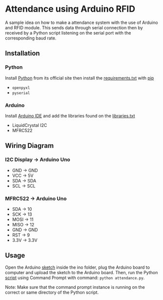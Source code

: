 # Attendance using Arduino RFID

A sample idea on how to make a attendance system with the use of Arduino and RFID module. This sends data through serial connection then by received by a Python script listening on the serial port with the corresponding baud rate.

## Installation

### Python

Install [Python](https://www.python.org/) from its official site then install the [requirements.txt](https://github.com/deyibukayo/arduino-rfid-attendance/blob/main/py/requirements.txt) with [pip](https://pip.pypa.io/en/stable/)
 - ```openpyxl```
 - ```pyserial```

### Arduino

Install [Arduino IDE](https://www.arduino.cc/) and add the libraries found on the [libraries.txt](https://github.com/deyibukayo/arduino-rfid-attendance/blob/main/ino/libraries.txt)
- LiquidCrystal I2C
- MFRC522

## Wiring Diagram
### I2C Display -> Arduino Uno

- GND -> GND
- VCC -> 5V
- SDA -> SDA
- SCL -> SCL

### MFRC522 -> Arduino Uno
- SDA -> 10
- SCK -> 13
- MOSI -> 11
- MISO -> 12
- GND -> GND
- RST -> 9
- 3.3V -> 3.3V

## Usage

Open the Arduino [sketch](https://github.com/deyibukayo/arduino-rfid-attendance/blob/main/ino/attendance.ino) inside the ino folder, plug the Arduino board to computer and upload the sketch to the Arduino board.
Then, run the Python [script](https://github.com/deyibukayo/arduino-rfid-attendance/blob/main/py/attendance.py) using Command Prompt with command: ```python attendance.py```. 

Note: Make sure that the command prompt instance is running on the correct or same directory of the Python script. 
